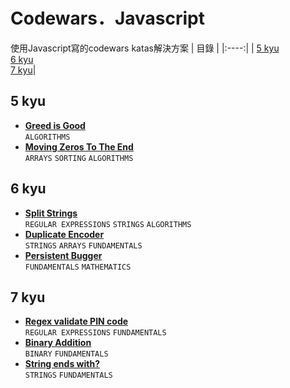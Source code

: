 # Codewars．Javascript
使用Javascript寫的codewars katas解決方案
| 目錄 |
|:----:|
| [5 kyu](#5-kyu)<br />[6 kyu](#6-kyu)<br />[7 kyu](#7-kyu)|

## 5 kyu
* [**Greed is Good**](5-kyu/greed-is-good.md)<br />
`ALGORITHMS`
* [**Moving Zeros To The End**](5-kyu/moving-zeros-to-the-end.md)<br />
`ARRAYS` `SORTING` `ALGORITHMS`

## 6 kyu
* [**Split Strings**](6-kyu/split-strings.md)<br />
`REGULAR EXPRESSIONS` `STRINGS` `ALGORITHMS`
* [**Duplicate Encoder**](6-kyu/duplicate-encoder.md)<br />
`STRINGS` `ARRAYS` `FUNDAMENTALS`
* [**Persistent Bugger**](6-kyu/persistent-bugger.md)<br />
`FUNDAMENTALS` `MATHEMATICS`

## 7 kyu
* [**Regex validate PIN code**](7-kyu/regex-validate-pin-code.md)<br />
`REGULAR EXPRESSIONS` `FUNDAMENTALS`
* [**Binary Addition**](7-kyu/binary-addition.md)<br />
`BINARY` `FUNDAMENTALS`
* [**String ends with?**](7-kyu/string-ends-with.md)<br />
`STRINGS` `FUNDAMENTALS`